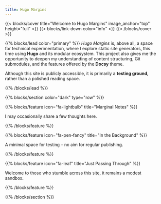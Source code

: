 ```yaml
---
title: Hugo Margins
---
```


{{< blocks/cover title="Welcome to Hugo Margins" image_anchor="top" height="full" >}}
{{< blocks/link-down color="info" >}}
{{< /blocks/cover >}}

{{% blocks/lead color="primary" %}}
*Hugo Margins* is, above all, a space for technical experimentation, where I explore static site generators, this time using **Hugo** and its modular ecosystem. This project also gives me the opportunity to deepen my understanding of content structuring, Git submodules, and the features offered by the **Docsy** theme.

Although this site is publicly accessible, it is primarily a **testing ground**, rather than a polished reading space.

{{% /blocks/lead %}}

{{% blocks/section color="dark" type="row" %}}

{{% blocks/feature icon="fa-lightbulb" title="Marginal Notes" %}}

I may occasionally share a few thoughts here.

{{% /blocks/feature %}}

{{% blocks/feature icon="fa-pen-fancy" title="In the Background" %}}

A minimal space for testing – no aim for regular publishing.

{{% /blocks/feature %}}

{{% blocks/feature icon="fa-leaf" title="Just Passing Through" %}}

Welcome to those who stumble across this site, it remains a modest sandbox.

{{% /blocks/feature %}}

{{% /blocks/section %}}
